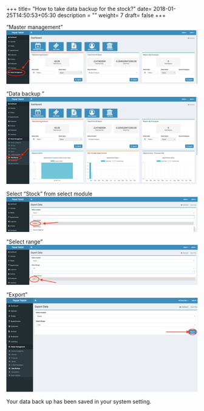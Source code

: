 +++
title= "How to take data backup for the stock?"
date= 2018-01-25T14:50:53+05:30
description = ""
weight= 7
draft= false
+++


“Master management”
![How to take data back for the stock?](/images/data_back_up_stock/Go_to_master_management.png)

“Data backup ”
![How to take data back for the stock?](/images/data_back_up_stock/Select_data_backup.png)


Select “Stock” from select module
![How to take data back for the stock?](/images/data_back_up_stock/Select_module.png)

“Select range”
![How to take data back for the stock?](/images/data_back_up_stock/select_range.png)

“Export”
![How to take data back for the stock?](/images/data_back_up_stock/click_export.png)


Your data back up has been saved in your system setting.
